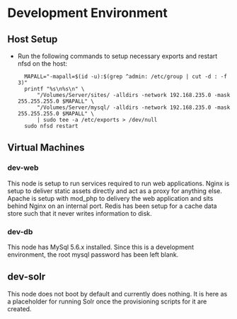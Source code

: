 # Development Environment

## Host Setup
* Run the following commands to setup necessary exports and restart nfsd on the host:

        MAPALL="-mapall=$(id -u):$(grep ^admin: /etc/group | cut -d : -f 3)"
        printf "%s\n%s\n" \
            "/Volumes/Server/sites/ -alldirs -network 192.168.235.0 -mask 255.255.255.0 $MAPALL" \
            "/Volumes/Server/mysql/ -alldirs -network 192.168.235.0 -mask 255.255.255.0 $MAPALL" \
            | sudo tee -a /etc/exports > /dev/null
        sudo nfsd restart

## Virtual Machines

### dev-web
This node is setup to run services required to run web applications. Nginx is setup to deliver static assets directly and act as a proxy for anything else. Apache is setup with mod_php to delivery the web application and sits behind Nginx on an internal port. Redis has been setup for a cache data store such that it never writes information to disk.

### dev-db
This node has MySql 5.6.x installed. Since this is a development environment, the root mysql password has been left blank.

## dev-solr
This node does not boot by default and currently does nothing. It is here as a placeholder for running Solr once the provisioning scripts for it are created.
